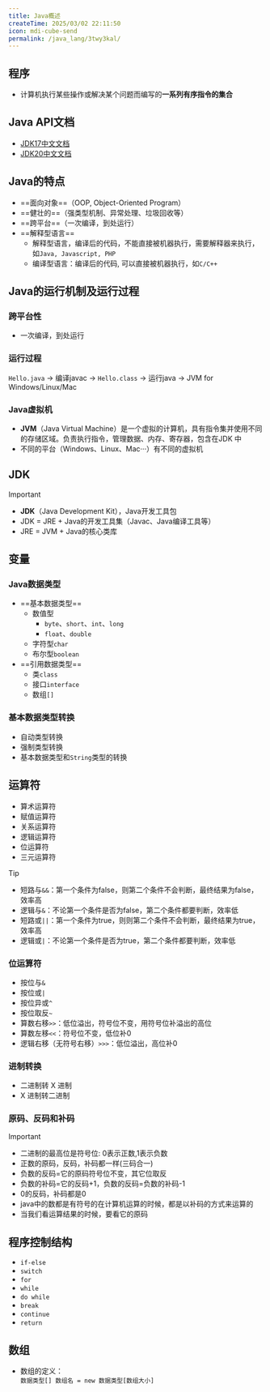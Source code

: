 ```yaml
---
title: Java概述
createTime: 2025/03/02 22:11:50
icon: mdi-cube-send
permalink: /java_lang/3twy3kal/
---
```



## 程序
- 计算机执行某些操作或解决某个问题而编写的**一系列有序指令的集合**

## Java API文档
- [JDK17中文文档](https://doc.qzxdp.cn/jdk/17/zh/api/index.html)
- [JDK20中文文档](https://doc.qzxdp.cn/jdk/20/zh/api/index.html)

## Java的特点
- ==面向对象==（OOP, Object-Oriented Program）
- ==健壮的==（强类型机制、异常处理、垃圾回收等）
- ==跨平台==（一次编译，到处运行）
- ==解释型语言==
  - 解释型语言，编译后的代码，不能直接被机器执行，需要解释器来执行，如`Java, Javascript, PHP`
  - 编译型语言：编译后的代码, 可以直接被机器执行，如`C/C++`

## Java的运行机制及运行过程
### 跨平台性
- 一次编译，到处运行
### 运行过程
`Hello.java` $\rightarrow$ 编译javac $\rightarrow$ `Hello.class` $\rightarrow$ 运行java $\rightarrow$ JVM for Windows/Linux/Mac 

### Java虚拟机
- **JVM**（Java Virtual Machine）是一个虚拟的计算机，具有指令集并使用不同的存储区域。负责执行指令，管理数据、内存、寄存器，包含在JDK 中
- 不同的平台（Windows、Linux、Mac···）有不同的虚拟机

## JDK
> [!important]
> - **JDK**（Java Development Kit），Java开发工具包
> - JDK = JRE + Java的开发工具集（Javac、Java编译工具等）
> - JRE = JVM + Java的核心类库

## 变量
### Java数据类型
- ==基本数据类型==
  - 数值型
    - `byte`、`short`、`int`、`long`
    - `float`、`double`
  - 字符型`char`
  - 布尔型`boolean`
- ==引用数据类型==
  - 类`class`
  - 接口`interface`
  - 数组`[]`
  

### 基本数据类型转换
- 自动类型转换
- 强制类型转换
- 基本数据类型和`String`类型的转换


## 运算符
- 算术运算符
- 赋值运算符
- 关系运算符
- 逻辑运算符
- 位运算符
- 三元运算符

> [!tip]
> - 短路与`&&`：第一个条件为false，则第二个条件不会判断，最终结果为false，效率高
> - 逻辑与`&`：不论第一个条件是否为false，第二个条件都要判断，效率低
> - 短路或`||`：第一个条件为true，则则第二个条件不会判断，最终结果为true，效率高
> - 逻辑或`|`：不论第一个条件是否为true，第二个条件都要判断，效率低

### 位运算符
- 按位与`&`
- 按位或`|`
- 按位异或`^`
- 按位取反`~`
- 算数右移`>>`：低位溢出，符号位不变，用符号位补溢出的高位
- 算数左移`<<`：符号位不变，低位补0
- 逻辑右移（无符号右移）`>>>`：低位溢出，高位补0
### 进制转换
- 二进制转 X 进制
- X 进制转二进制

### 原码、反码和补码
> [!important]
> - 二进制的最高位是符号位: 0表示正数,1表示负数
> - 正数的原码，反码，补码都一样(三码合一)
> - 负数的反码=它的原码符号位不变，其它位取反
> - 负数的补码=它的反码+1，负数的反码=负数的补码-1
> - 0的反码，补码都是0 
> - java中的数都是有符号的在计算机运算的时候，都是以补码的方式来运算的
> - 当我们看运算结果的时候，要看它的原码

## 程序控制结构
- `if-else`
- `switch`
- `for`
- `while`
- `do while`
- `break`
- `continue`
- `return`


## 数组
- 数组的定义：  
    `数据类型[] 数组名 = new 数据类型[数组大小]`
